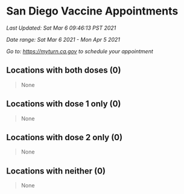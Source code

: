 # San Diego Vaccine Appointments
*Last Updated: Sat Mar 6 09:46:13 PST 2021*

*Date range: Sat Mar 6 2021 - Mon Apr 5 2021*

*Go to: <https://myturn.ca.gov> to schedule your appointment*


## Locations with both doses (0)

>None

## Locations with dose 1 only (0)

>None

## Locations with dose 2 only (0)

>None

## Locations with neither (0)

>None


